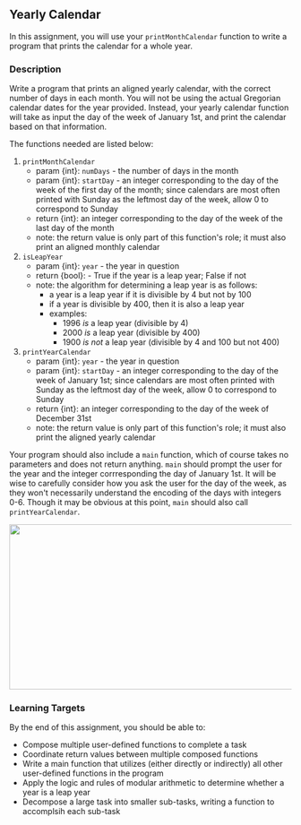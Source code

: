 ## Yearly Calendar

In this assignment, you will use your `printMonthCalendar` function to write a program that prints the calendar for a whole year.

### Description

Write a program that prints an aligned yearly calendar, with the correct number of days in each month. You will not be using the actual Gregorian calendar dates for the year provided. Instead, your yearly calendar function will take as input the day of the week of January 1st, and print the calendar based on that information.

The functions needed are listed below:

1. `printMonthCalendar`
   - param {int}: `numDays` - the number of days in the month
   - param {int}: `startDay` - an integer corresponding to the day of the week of the first day of the month; since calendars are most often printed with Sunday as the leftmost day of the week, allow 0 to correspond to Sunday
   - return {int}: an integer corresponding to the day of the week of the last day of the month
   - note: the return value is only part of this function's role; it must also print an aligned monthly calendar
2. `isLeapYear`
   - param {int}: `year` - the year in question
   - return {bool}: - True if the year is a leap year; False if not
   - note: the algorithm for determining a leap year is as follows:
     - a year is a leap year if it is divisible by 4 but not by 100
     - if a year is divisible by 400, then it is also a leap year
     - examples:
       - 1996 _is_ a leap year (divisible by 4)
       - 2000 _is_ a leap year (divisible by 400)
       - 1900 _is not_ a leap year (divisible by 4 and 100 but not 400)
3. `printYearCalendar`
   - param {int}: `year` - the year in question
   - param {int}: `startDay` - an integer corresponding to the day of the week of January 1st; since calendars are most often printed with Sunday as the leftmost day of the week, allow 0 to correspond to Sunday
   - return {int}: an integer corresponding to the day of the week of December 31st
   - note: the return value is only part of this function's role; it must also print the aligned yearly calendar

Your program should also include a `main` function, which of course takes no parameters and does not return anything. `main` should prompt the user for the year and the integer corrresponding the day of January 1st. It will be wise to carefully consider how you ask the user for the day of the week, as they won't necessarily understand the encoding of the days with integers 0-6. Though it may be obvious at this point, `main` should also call `printYearCalendar`.

<img src="" alt="" width="600" height="295">

### Learning Targets

By the end of this assignment, you should be able to:

- Compose multiple user-defined functions to complete a task
- Coordinate return values between multiple composed functions
- Write a main function that utilizes (either directly or indirectly) all other user-defined functions in the program
- Apply the logic and rules of modular arithmetic to determine whether a year is a leap year
- Decompose a large task into smaller sub-tasks, writing a function to accomplsih each sub-task
